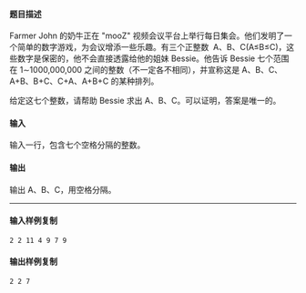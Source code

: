 #### 题目描述

Farmer John 的奶牛正在 "mooZ" 视频会议平台上举行每日集会。他们发明了一个简单的数字游戏，为会议增添一些乐趣。有三个正整数  A、B、C(A≤B≤C)，这些数字是保密的，他不会直接透露给他的姐妹 Bessie。他告诉 Bessie 七个范围在 1∼1000,000,000 之间的整数（不一定各不相同），并宣称这是 A、B、C、A+B、B+C、C+A、A+B+C 的某种排列。

给定这七个整数，请帮助 Bessie 求出 A、B、C。可以证明，答案是唯一的。

#### 输入

输入一行，包含七个空格分隔的整数。

#### 输出

输出 A、B、C，用空格分隔。

___

#### 输入样例复制

```
2 2 11 4 9 7 9
```

#### 输出样例复制

```
2 2 7
```